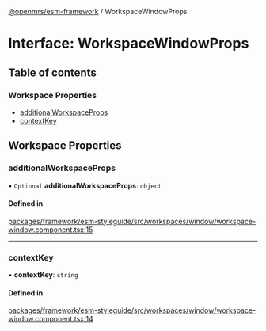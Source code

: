[@openmrs/esm-framework](../API.md) / WorkspaceWindowProps

# Interface: WorkspaceWindowProps

## Table of contents

### Workspace Properties

- [additionalWorkspaceProps](WorkspaceWindowProps.md#additionalworkspaceprops)
- [contextKey](WorkspaceWindowProps.md#contextkey)

## Workspace Properties

### additionalWorkspaceProps

• `Optional` **additionalWorkspaceProps**: `object`

#### Defined in

[packages/framework/esm-styleguide/src/workspaces/window/workspace-window.component.tsx:15](https://github.com/openmrs/openmrs-esm-core/blob/main/packages/framework/esm-styleguide/src/workspaces/window/workspace-window.component.tsx#L15)

___

### contextKey

• **contextKey**: `string`

#### Defined in

[packages/framework/esm-styleguide/src/workspaces/window/workspace-window.component.tsx:14](https://github.com/openmrs/openmrs-esm-core/blob/main/packages/framework/esm-styleguide/src/workspaces/window/workspace-window.component.tsx#L14)
